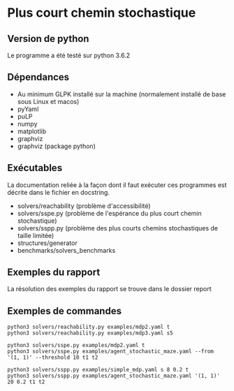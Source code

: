 # Plus court chemin stochastique

## Version de python
Le programme a été testé sur python 3.6.2

## Dépendances
- Au minimum GLPK installé sur la machine (normalement installé de base sous Linux et macos)
- pyYaml
- puLP
- numpy
- matplotlib
- graphviz
- graphviz (package python)

## Exécutables
La documentation reliée à la façon dont il faut exécuter ces programmes
est décrite dans le fichier en docstring.

- solvers/reachability (problème d'accessibilité)
- solvers/sspe.py (problème de l'espérance du plus court chemin stochastique)
- solvers/sspp.py (problème des plus courts chemins stochastiques de taille limitée)
- structures/generator
- benchmarks/solvers_benchmarks

## Exemples du rapport
La résolution des exemples du rapport se trouve dans le dossier report

## Exemples de commandes
```
python3 solvers/reachability.py examples/mdp2.yaml t
python3 solvers/reachability.py examples/mdp3.yaml s5

python3 solvers/sspe.py examples/mdp2.yaml t
python3 solvers/sspe.py examples/agent_stochastic_maze.yaml --from '(1, 1)' --threshold 10 t1 t2

python3 solvers/sspp.py examples/simple_mdp.yaml s 8 0.2 t
python3 solvers/sspp.py examples/agent_stochastic_maze.yaml '(1, 1)' 20 0.2 t1 t2
```
